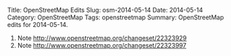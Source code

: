 Title: OpenStreetMap Edits
Slug: osm-2014-05-14
Date: 2014-05-14
Category: OpenStreetMap
Tags: openstreetmap
Summary: OpenStreetMap edits for 2014-05-14.

1. Note
http://www.openstreetmap.org/changeset/22323929
2. Note
http://www.openstreetmap.org/changeset/22323997
